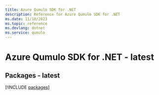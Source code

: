 ```yaml
---
title: Azure Qumulo SDK for .NET
description: Reference for Azure Qumulo SDK for .NET
ms.date: 11/10/2023
ms.topic: reference
ms.devlang: dotnet
ms.service: qumulo
---
```

# Azure Qumulo SDK for .NET - latest
## Packages - latest
[!INCLUDE [packages](qumulo-index.md)]